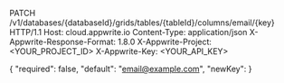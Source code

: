 PATCH /v1/databases/{databaseId}/grids/tables/{tableId}/columns/email/{key} HTTP/1.1
Host: cloud.appwrite.io
Content-Type: application/json
X-Appwrite-Response-Format: 1.8.0
X-Appwrite-Project: <YOUR_PROJECT_ID>
X-Appwrite-Key: <YOUR_API_KEY>

{
  "required": false,
  "default": "email@example.com",
  "newKey": 
}
